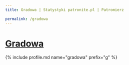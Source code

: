 ```yaml
---
title: Gradowa | Statystyki patronite.pl | Patromierz

permalink: /gradowa
---
```


# [Gradowa](https://patronite.pl/gradowa)

{% include profile.md name="gradowa" prefix="g" %}
